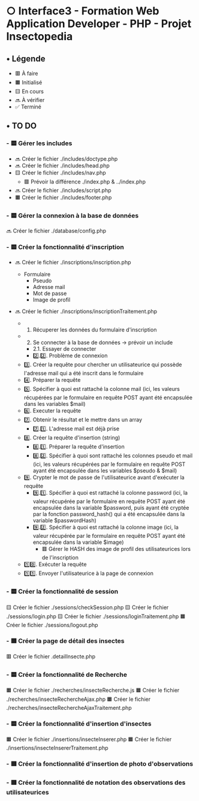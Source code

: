 # ○ Interface3 - Formation Web Application Developer - PHP - Projet Insectopedia

## • Légende
* 🟥 À faire
* 🟧 Initialisé
* 🟨 En cours
* 🔜 À vérifier
* ✅ Terminé

## • TO DO
### - 🟨 Gérer les includes
* 🔜 Créer le fichier ./includes/doctype.php
* 🔜 Créer le fichier ./includes/head.php
* 🟨 Créer le fichier ./includes/nav.php
    * 🟥 Prévoir la différence ./index.php & ../index.php
* 🔜 Créer le fichier ./includes/script.php
* 🟧 Créer le fichier ./includes/footer.php

### - 🟨 Gérer la connexion à la base de données
🔜 Créer le fichier ./database/config.php

### - 🟨 Créer la fonctionnalité d'inscription
* 🔜 Créer le fichier ./inscriptions/inscription.php
    * Formulaire
        * Pseudo
        * Adresse mail
        * Mot de passe
        * Image de profil

* 🔜 Créer le fichier ./inscriptions/inscriptionTraitement.php
    * 1. Récuperer les données du formulaire d'inscription
    * 2. Se connecter à la base de données -> prévoir un include
        * 2.1. Essayer de connecter
        * 2️⃣.2️⃣. Problème de connexion
    * 3️⃣. Créer la requête pour chercher un utilisateurice qui possède l'adresse mail qui a été inscrit dans le formulaire
    * 4️⃣. Préparer la requête
    * 5️⃣. Spécifier à quoi est rattaché la colonne mail (ici, les valeurs récupérées par le formulaire en requête POST ayant été encapsulée dans les variables $mail)
    * 6️⃣. Executer la requête
    * 7️⃣. Obtenir le résultat et le mettre dans un array
        * 7️⃣.1️⃣. L'adresse mail est déjà prise
    * 8️⃣. Créer la requête d'insertion (string)
        * 8️⃣.1️⃣. Préparer la requête d'insertion
        * 8️⃣.2️⃣. Spécifier à quoi sont rattaché les colonnes pseudo et mail (ici, les valeurs récupérées par le formulaire en requête POST ayant été encapsulée dans les variables $pseudo & $mail)
    * 9️⃣. Crypter le mot de passe de l'utilisateurice avant d'exécuter la requête
        * 9️⃣.1️⃣. Spécifier à quoi est rattaché la colonne password (ici, la valeur récupérée par le formulaire en requête POST ayant été encapsulée dans la variable $password, puis ayant été cryptée par la fonction password_hash() qui a été encapsulée dans la variable $passwordHash)
        * 9️⃣.2️⃣. Spécifier à quoi est rattaché la colonne image (ici, la valeur récupérée par le formulaire en requête POST ayant été encapsulée dans la variable $image)
            * 🟥 Gérer le HASH des image de profil des utilisateurices lors de l'inscription
    * 1️⃣0️⃣. Exécuter la requête
    * 1️⃣1️⃣. Envoyer l'utilisateurice à la page de connexion

### - 🟨 Créer la fonctionnalité de session
🟨 Créer le fichier ./sessions/checkSession.php
🟨 Créer le fichier ./sessions/login.php
🟨 Créer le fichier ./sessions/loginTraitement.php
🟧 Créer le fichier ./sessions/logout.php

### - 🟥 Créer la page de détail des insectes
🟥 Créer le fichier .detailInsecte.php

### - 🟨 Créer la fonctionnalité de Recherche
🟧 Créer le fichier ./recherches/insecteRecherche.js
🟧 Créer le fichier ./recherches/insecteRechercheAjax.php
🟧 Créer le fichier ./recherches/insecteRechercheAjaxTraitement.php

### - 🟨 Créer la fonctionnalité d'insertion d'insectes
🟧 Créer le fichier ./insertions/insecteInserer.php
🟧 Créer le fichier ./insertions/insecteInsererTraitement.php

### - 🟥 Créer la fonctionnalité d'insertion de photo d'observations

### - 🟥 Créer la fonctionnalité de notation des observations des utilisateurices